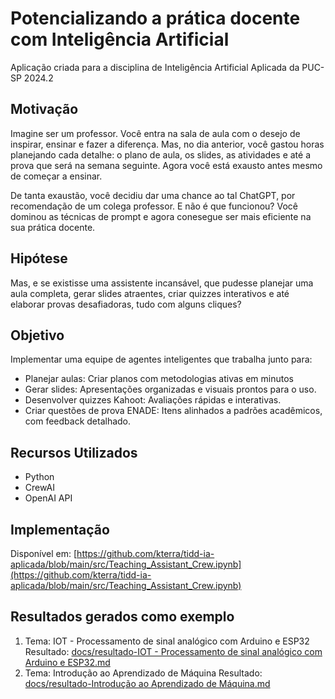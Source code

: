 # Potencializando a prática docente com Inteligência Artificial
Aplicação criada para a disciplina de Inteligência Artificial Aplicada da PUC-SP 2024.2

## Motivação
Imagine ser um professor. Você entra na sala de aula com o desejo de inspirar, ensinar e fazer a diferença. Mas, no dia anterior, você gastou horas planejando cada detalhe: o plano de aula, os slides, as atividades e até a prova que será na semana seguinte. Agora você está exausto antes mesmo de começar a ensinar.

De tanta exaustão, você decidiu dar uma chance ao tal ChatGPT, por recomendação de um colega professor. E não é que funcionou? Você dominou as técnicas de prompt e agora conesegue ser mais eficiente na sua prática docente.

## Hipótese
Mas, e se existisse uma assistente incansável, que pudesse planejar uma aula completa, gerar slides atraentes, criar quizzes interativos e até elaborar provas desafiadoras, tudo com alguns cliques?

## Objetivo
Implementar uma equipe de agentes inteligentes que trabalha junto para:
- Planejar aulas: Criar planos com metodologias ativas em minutos
- Gerar slides: Apresentações organizadas e visuais prontos para o uso.
- Desenvolver quizzes Kahoot: Avaliações rápidas e interativas.
- Criar questões de prova ENADE: Itens alinhados a padrões acadêmicos, com feedback detalhado.

## Recursos Utilizados
- Python
- CrewAI
- OpenAI API

## Implementação
Disponível em: [https://github.com/kterra/tidd-ia-aplicada/blob/main/src/Teaching_Assistant_Crew.ipynb](https://github.com/kterra/tidd-ia-aplicada/blob/main/src/Teaching_Assistant_Crew.ipynb)

## Resultados gerados como exemplo
1. Tema: IOT - Processamento de sinal analógico com Arduino e ESP32
   Resultado: [docs/resultado-IOT - Processamento de sinal analógico com Arduino e ESP32.md](https://github.com/kterra/tidd-ia-aplicada/blob/main/docs/resultado-IOT%20-%20Processamento%20de%20sinal%20analo%CC%81gico%20com%20Arduino%20e%20ESP32.md)
2. Tema: Introdução ao Aprendizado de Máquina
   Resultado: [docs/resultado-Introdução ao Aprendizado de Máquina.md](https://github.com/kterra/tidd-ia-aplicada/blob/main/docs/resultado-Introduc%CC%A7a%CC%83o%20ao%20Aprendizado%20de%20Ma%CC%81quina.md)

